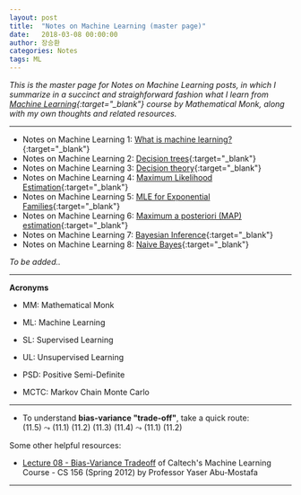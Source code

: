 ```yaml
---
layout: post
title:  "Notes on Machine Learning (master page)"
date:   2018-03-08 00:00:00
author: 장승환
categories: Notes
tags: ML
---
```


*This is the master page for Notes on Machine Learning posts, in which I summarize in a succinct and straighforward fashion what I learn from [Machine Learning](https://www.youtube.com/watch?v=yDLKJtOVx5c&list=PLD0F06AA0D2E8FFBA){:target="_blank"} course by Mathematical Monk, along with my own thoughts and related resources.*

---


* Notes on Machine Learning 1: [What is machine learning?](https://cveai.github.io/notes/2018/03/08/mm-ml-1.html){:target="_blank"}  
* Notes on Machine Learning 2: [Decision trees](https://cveai.github.io/notes/2018/03/16/mm-ml-2.html){:target="_blank"}  
* Notes on Machine Learning 3: [Decision theory](https://cveai.github.io/notes/2018/03/27/mm-ml-3.html){:target="_blank"}  
* Notes on Machine Learning 4: [Maximum Likelihood Estimation](https://cveai.github.io/notes/2018/04/05/mm-ml-4.html){:target="_blank"} 
* Notes on Machine Learning 5: [MLE for Exponential Families](https://cveai.github.io/notes/2018/04/13/mm-ml-5.html){:target="_blank"} 
* Notes on Machine Learning 6: [Maximum a posteriori (MAP) estimation](https://cveai.github.io/notes/2018/04/18/mm-ml-6.html){:target="_blank"} 
* Notes on Machine Learning 7: [Bayesian Inference](https://cveai.github.io/notes/2018/04/23/mm-ml-7.html){:target="_blank"} 
* Notes on Machine Learning 8: [Naive Bayes](https://cveai.github.io/notes/2018/05/16/mm-ml-8.html){:target="_blank"}

*To be added..*

---

**Acronyms**
* MM: Mathematical Monk
* ML: Machine Learning
* SL: Supervised Learning
* UL: Unsupervised Learning

* PSD: Positive Semi-Definite

* MCTC: Markov Chain Monte Carlo

---

* To understand **bias-variance "trade-off"**, take a quick route:  
(11.5) $\leadsto$ (11.1) (11.2) (11.3) (11.4) $\leadsto$ (11.1) (11.2) 

Some other helpful resources:
* [Lecture 08 - Bias-Variance Tradeoff](https://youtu.be/zrEyxfl2-a8) of Caltech's Machine Learning Course - CS 156 (Spring 2012) by Professor Yaser Abu-Mostafa

---



